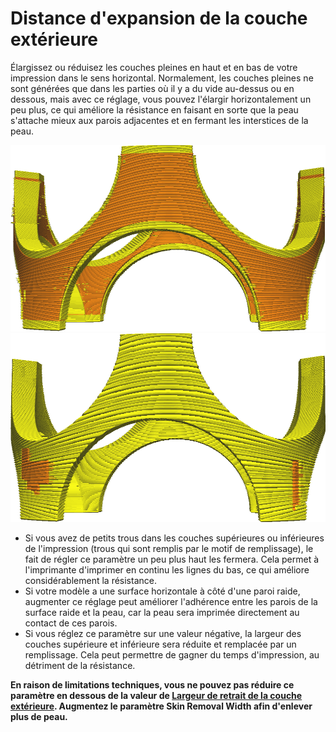 Distance d'expansion de la couche extérieure
====
Élargissez ou réduisez les couches pleines en haut et en bas de votre impression dans le sens horizontal. Normalement, les couches pleines ne sont générées que dans les parties où il y a du vide au-dessus ou en dessous, mais avec ce réglage, vous pouvez l'élargir horizontalement un peu plus, ce qui améliore la résistance en faisant en sorte que la peau s'attache mieux aux parois adjacentes et en fermant les interstices de la peau.

![Comment les contours extérieur (les parties jaunes) ont normalement sont créés](../../../articles/images/skin_preshrink_original.png)
![Contours extérieurs agrandis de 1mm](../../../articles/images/expand_skins_expand_distance_1mm.png)

* Si vous avez de petits trous dans les couches supérieures ou inférieures de l'impression (trous qui sont remplis par le motif de remplissage), le fait de régler ce paramètre un peu plus haut les fermera. Cela permet à l'imprimante d'imprimer en continu les lignes du bas, ce qui améliore considérablement la résistance.
* Si votre modèle a une surface horizontale à côté d'une paroi raide, augmenter ce réglage peut améliorer l'adhérence entre les parois de la surface raide et la peau, car la peau sera imprimée directement au contact de ces parois.
* Si vous réglez ce paramètre sur une valeur négative, la largeur des couches supérieure et inférieure sera réduite et remplacée par un remplissage. Cela peut permettre de gagner du temps d'impression, au détriment de la résistance.

**En raison de limitations techniques, vous ne pouvez pas réduire ce paramètre en dessous de la valeur de [Largeur de retrait de la couche extérieure](skin_preshrink.md). Augmentez le paramètre Skin Removal Width afin d'enlever plus de peau.**
